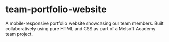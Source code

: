 # team-portfolio-website
A mobile-responsive portfolio website showcasing our team members. Built collaboratively using pure HTML and CSS as part of a Melsoft Academy team project.
